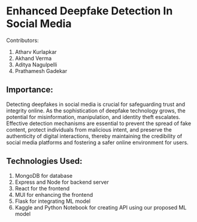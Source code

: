 # Enhanced Deepfake Detection In Social Media
Contributors:

1.  Atharv Kurlapkar
2.  Akhand Verma
3.  Aditya Nagulpelli
4.  Prathamesh Gadekar

## Importance:

Detecting deepfakes in social media is crucial for safeguarding trust and integrity online. As the sophistication of deepfake technology grows, the potential for misinformation, manipulation, and identity theft escalates. Effective detection mechanisms are essential to prevent the spread of fake content, protect individuals from malicious intent, and preserve the authenticity of digital interactions, thereby maintaining the credibility of social media platforms and fostering a safer online environment for users.

## Technologies Used:

1. MongoDB for database
2. Express and Node for backend server
3. React for the frontend
4. MUI for enhancing the frontend
5. Flask for integrating ML model
6. Kaggle and Python Notebook for creating API using our proposed ML model


